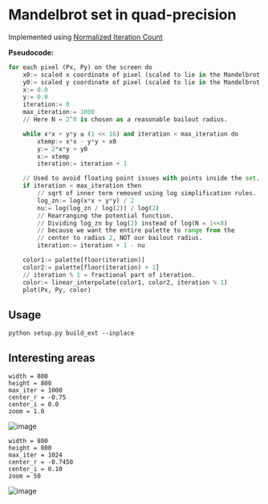 # Mandelbrot set in quad-precision
Implemented using [Normalized Iteration Count](https://en.m.wikipedia.org/wiki/Plotting_algorithms_for_the_Mandelbrot_set#:~:text=Coloring,-algorithms)

**Pseudocode:**
```python
for each pixel (Px, Py) on the screen do
    x0:= scaled x coordinate of pixel (scaled to lie in the Mandelbrot X scale (-2.5, 1))
    y0:= scaled y coordinate of pixel (scaled to lie in the Mandelbrot Y scale (-1, 1))
    x:= 0.0
    y:= 0.0
    iteration:= 0
    max_iteration:= 1000
    // Here N = 2^8 is chosen as a reasonable bailout radius.

    while x*x + y*y ≤ (1 << 16) and iteration < max_iteration do
        xtemp:= x*x - y*y + x0
        y:= 2*x*y + y0
        x:= xtemp
        iteration:= iteration + 1

    // Used to avoid floating point issues with points inside the set.
    if iteration < max_iteration then
        // sqrt of inner term removed using log simplification rules.
        log_zn:= log(x*x + y*y) / 2
        nu:= log(log_zn / log(2)) / log(2)
        // Rearranging the potential function.
        // Dividing log_zn by log(2) instead of log(N = 1<<8)
        // because we want the entire palette to range from the
        // center to radius 2, NOT our bailout radius.
        iteration:= iteration + 1 - nu

    color1:= palette[floor(iteration)]
    color2:= palette[floor(iteration) + 1]
    // iteration % 1 = fractional part of iteration.
    color:= linear_interpolate(color1, color2, iteration % 1)
    plot(Px, Py, color)
```
## Usage
```
python setup.py build_ext --inplace
```
## Interesting areas
```
width = 800
height = 800
max_iter = 1000
center_r = -0.75
center_i = 0.0
zoom = 1.0
```
![image](https://github.com/user-attachments/assets/ae12fc00-6afd-4c27-b055-3983ae1ff30e)

```
width = 800
height = 800
max_iter = 1024
center_r = -0.7450
center_i = 0.10
zoom = 50
```
![image](https://github.com/user-attachments/assets/b8df9dbe-778b-4dd3-9591-bc2ab82032fd)
